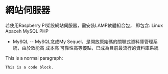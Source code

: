 # 網站伺服器

若使用Raspberry PI架設網站伺服器，需安裝LAMP軟體組合包，
即包含: Linux Apaceh MySQL PHP

- MySQL
-- MySQL念成My Sequel，是開放原始碼的關聯式資料庫管理系統，由於效能高 成本高 可靠性高等優點，已成為目前最流行的資料庫系統
<p>This is a normal paragraph:</p>

<pre><code>This is a code block.
</code></pre>
